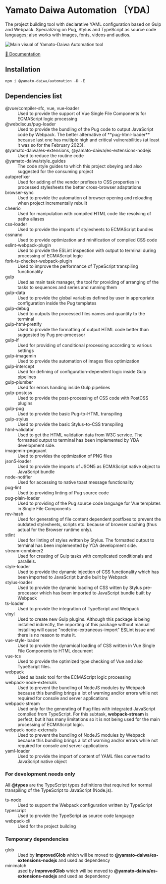 # Yamato Daiwa Automation 〔YDA〕

The project building tool with declarative YAML configuration based on Gulp and Webpack.
Specializing on Pug, Stylus and TypeScript as source code languages; also works with images, fonts, videos and audios. 

![Main visual of Yamato-Daiwa Automation tool](https://user-images.githubusercontent.com/41653501/167278259-b2ac61e9-b781-4d0c-93d6-4b9709387974.png)

[📖 Documentation](https://github.com/TokugawaTakeshi/Yamato-Daiwa-Automation/blob/master/README.md)


## Installation

```
npm i @yamato-daiwa/automation -D -E
```


## Dependencies list

<dl>

  <dt>@vue/compiler-sfc, vue, vue-loader</dt>
  <dd>Used to provide the support of Vue Single File Components for ECMAScript logic processing</dd>

  <dt>@webdiscus/pug-loader</dt>
  <dd>
    Used to provide the bundling of the Pug code to output JavaScript code by Webpack.
    The better alternative of **pug-html-loader** because last one has multiple high and critical vulnerabilities
      (at least it was so for the February 2023).
  </dd>

  <dt>@yamato-daiwa/es-extensions, @yamato-daiwa/es-extensions-nodejs</dt>
  <dd>Used to reduce the routine code</dd>

  <dt>@yamato-daiwa/style_guides</dt>
  <dd>The code style guides to which this project obeying and also suggested for the consuming project</dd>

  <dt>autoprefixer</dt>
  <dd>Used for adding of the vendor prefixes to CSS properties in processed stylesheets the better cross-browser adaptations</dd>

  <dt>browser-sync</dt>
  <dd>Used to provide the automation of browser opening and reloading when project incrementally rebuilt</dd>

  <dt>cheerio</dt>
  <dd>Used for manipulation with compiled HTML code like resolving of paths aliases</dd>

  <dt>css-loader</dt>
  <dd>Used to provide the imports of stylesheets to ECMAScript bundles</dd>

  <dt>cssnano</dt>
  <dd>Used to provide optimization and minification of compiled CSS code</dd>

  <dt>eslint-webpack-plugin</dt>
  <dd>Used to provide the ESLint inspection with output to terminal during processing of ECMAScript logic</dd>

  <dt>fork-ts-checker-webpack-plugin</dt>
  <dd>Used to improve the performance of TypeScript transpiling functionality</dd>

  <dt>gulp</dt>
  <dd>Used as main task manager, the tool for providing of arranging of the tasks to sequences and series and running them</dd>

  <dt>gulp-data</dt>
  <dd>Used to provide the global variables defined by user in appropriate configuration inside the Pug templates</dd>

  <dt>gulp-debug</dt>
  <dd>Used to outputs the processed files names and quantity to the terminal</dd>

  <dt>gulp-html-prettify</dt>
  <dd>Used to provide the formatting of output HTML code better than suggested by Pug pre-processor</dd>

  <dt>gulp-if</dt>
  <dd>Used for providing of conditional processing according to various settings</dd>

  <dt>gulp-imagemin</dt>
  <dd>Used to provide the automation of images files optimization</dd>

  <dt>gulp-intercept</dt>
  <dd>Used for defining of configuration-dependent logic inside Gulp pipelines</dd>

  <dt>gulp-plumber</dt>
  <dd>Used for errors handing inside Gulp pipelines</dd>

  <dt>gulp-postcss</dt>
  <dd>Used to provide the post-processing of CSS code with PostCSS plugins</dd>

  <dt>gulp-pug</dt>
  <dd>Used to provide the basic Pug-to-HTML transpiling</dd>

  <dt>gulp-stylus</dt>
  <dd>Used to provide the basic Stylus-to-CSS transpiling</dd>

  <dt>html-validator</dt>
  <dd>Used to get the HTML validation data from W3C service. The formatted output to terminal has been implemented by YDA development side.</dd>

  <dt>imagemin-pngquant</dt>
  <dd>Used to provides the optimization of PNG files</dd>

  <dt>json5-loader</dt>
  <dd>Used to provide the imports of JSON5 as ECMAScript native object to JavaScript bundle</dd>

  <dt>node-notifier</dt>
  <dd>Used for accessing to native toast message functionality</dd>
  
  <dt>pug-lint</dt>
  <dd>Used to providing linting of Pug source code</dd>

  <dt>pug-plain-loader</dt>
  <dd>Used to providing of the Pug source code language for Vue templates in Single File Components</dd>

  <dt>rev-hash</dt>
  <dd>
    Used for generating of file content dependent postfixes to prevent the outdated stylesheets, scripts etc. 
    because of browser caching (thus actual for the Browser runtime only).
  </dd>

  <dt>stlint</dt>  
  <dd>Used for linting of styles written by Stylus. The formatted output to terminal has been implemented by YDA development side.</dd>

  <dt>stream-combiner2</dt>
  <dd>Used for creating of Gulp tasks with complicated conditionals and parallels.</dd>

  <dt>style-loader</dt>
  <dd>Used to provide the dynamic injection of CSS functionality which has been imported to JavaScript bundle built by Webpack</dd>

  <dt>stylus-loader</dt>
  <dd>
    Used to provide the dynamic loading of CSS witten by Stylus pre-processor which has been imported to JavaScript
    bundle built by Webpack
  </dd>

  <dt>ts-loader</dt>
  <dd>Used to provide the integration of TypeScript and Webpack</dd>

  <dt>vinyl</dt>
  <dd>
    Used to create new Gulp plugins. 
    Although this package is being installed indirectly, the importing of this package without manual installing will cause 
    "node/no-extraneous-import" ESLint issue and there is no reason to mute it.
  </dd>

  <dt>vue-style-loader</dt>
  <dd>Used to provide the dynamical loading of CSS written in Vue Single File Components to HTML document</dd>

  <dt>vue-tcs</dt>
  <dd>Used to provide the optimized type checking of Vue and also TypeScript files.</dd>
  
  <dt>webpack</dt>
  <dd>Used as basic tool for the ECMAScript logic processing</dd>
  
  <dt>webpack-node-externals</dt>
  <dd>
    Used to prevent the bundling of NodeJS modules by Webpack because this bundling brings a lot of warning and/or errors
    while not required for console and server applications
  </dd>

  <dt>webpack-stream</dt>
  <dd>
    Used only for the generating of Pug files with integrated JavaScript compiled from TypeScript.
    For this subtask, <b>webpack-stream</b> is perfect, but it has many limitations so it is not being used for the 
    main processing of ECMAScript logic.
  </dd>

  <dt>webpack-node-externals</dt>
  <dd>
    Used to prevent the bundling of NodeJS modules by Webpack because this bundling brings a lot of warning and/or errors
    while not required for console and server applications
  </dd>

  <dt>yaml-loader</dt>
  <dd>Used to provide the import of content of YAML files converted to JavaScript native object</dd> 

</dl>


### For development needs only

All **@types** are the TypeScript types definitions that required for normal transpiling of the TypeScript to JavaScript (Node.js).

<dl>

  <dt>ts-node</dt>
  <dd>Used to support the Webpack configuration written by TypeScript</dd>

  <dt>typescript</dt>
  <dd>Used to provide the TypeScript as source code language</dd>

  <dt>webpack-cli</dt>
  <dd>Used for the project building</dd>

</dl>


### Temporary dependencies

<dl>

  <dt>glob</dt>
  <dd>Used by <b>ImprovedGlob</b> which will be moved to <b>@yamato-daiwa/es-extensions-nodejs</b> and used as dependency </dd>

  <dt>minimatch</dt>
  <dd>used by <b>ImprovedGlob</b> which will be moved to <b>@yamato-daiwa/es-extensions-nodejs</b> and used as dependency </dd>

</dl>
